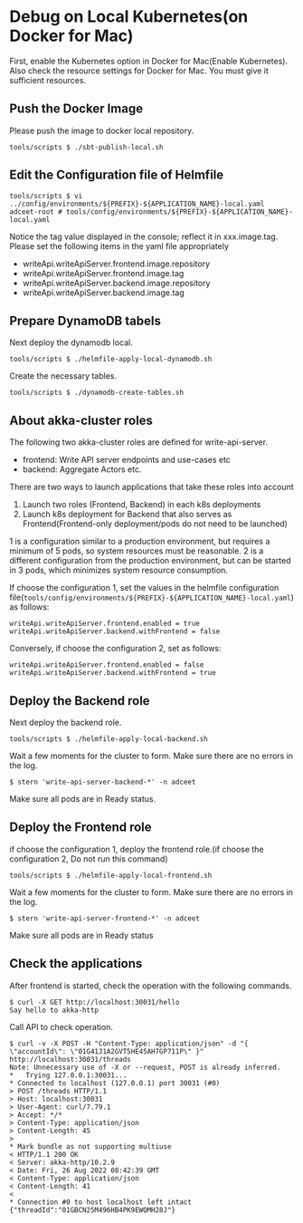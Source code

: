 # Debug on Local Kubernetes(on Docker for Mac)

First, enable the Kubernetes option in Docker for Mac(Enable Kubernetes).
Also check the resource settings for Docker for Mac. You must give it sufficient resources.

## Push the Docker Image

Please push the image to docker local repository.

```shell
tools/scripts $ ./sbt-publish-local.sh
```

## Edit the Configuration file of Helmfile

```shell
tools/scripts $ vi ../config/environments/${PREFIX}-${APPLICATION_NAME}-local.yaml
adceet-root # tools/config/environments/${PREFIX}-${APPLICATION_NAME}-local.yaml
```

Notice the tag value displayed in the console; reflect it in xxx.image.tag.
Please set the following items in the yaml file appropriately

- writeApi.writeApiServer.frontend.image.repository
- writeApi.writeApiServer.frontend.image.tag
- writeApi.writeApiServer.backend.image.repository
- writeApi.writeApiServer.backend.image.tag

## Prepare DynamoDB tabels

Next deploy the dynamodb local.

```shell
tools/scripts $ ./helmfile-apply-local-dynamodb.sh
```

Create the necessary tables.

```shell
tools/scripts $ ./dynamodb-create-tables.sh
```

## About akka-cluster roles

The following two akka-cluster roles are defined for write-api-server.

- frontend: Write API server endpoints and use-cases etc
- backend: Aggregate Actors etc.

There are two ways to launch applications that take these roles into account

1. Launch two roles (Frontend, Backend) in each k8s deployments
2. Launch k8s deployment for Backend that also serves as Frontend(Frontend-only deployment/pods do not need to be launched)

1 is a configuration similar to a production environment, but requires a minimum of 5 pods, so system resources must be reasonable.
2 is a different configuration from the production environment, but can be started in 3 pods, which minimizes system resource consumption.


If choose the configuration 1, set the values in the helmfile configuration file(`tools/config/environments/${PREFIX}-${APPLICATION_NAME}-local.yaml`) as follows:

```
writeApi.writeApiServer.frontend.enabled = true
writeApi.writeApiServer.backend.withFrontend = false
```

Conversely, if choose the configuration 2, set as follows:

```
writeApi.writeApiServer.frontend.enabled = false
writeApi.writeApiServer.backend.withFrontend = true
```

## Deploy the Backend role

Next deploy the backend role.

```shell
tools/scripts $ ./helmfile-apply-local-backend.sh
```

Wait a few moments for the cluster to form. Make sure there are no errors in the log.

```shell
$ stern 'write-api-server-backend-*' -n adceet
```

Make sure all pods are in Ready status.

## Deploy the Frontend role

if choose the configuration 1, deploy the frontend role.(if choose the configuration 2, Do not run this command)

```shell
tools/scripts $ ./helmfile-apply-local-frontend.sh
```

Wait a few moments for the cluster to form. Make sure there are no errors in the log.

```shell
$ stern 'write-api-server-frontend-*' -n adceet
```

Make sure all pods are in Ready status

## Check the applications

After frontend is started, check the operation with the following commands.

```shell
$ curl -X GET http://localhost:30031/hello
Say hello to akka-http
```

Call API to check operation.

```shell
$ curl -v -X POST -H "Content-Type: application/json" -d "{ \"accountId\": \"01G41J1A2GVT5HE45AH7GP711P\" }" http://localhost:30031/threads
Note: Unnecessary use of -X or --request, POST is already inferred.
*   Trying 127.0.0.1:30031...
* Connected to localhost (127.0.0.1) port 30031 (#0)
> POST /threads HTTP/1.1
> Host: localhost:30031
> User-Agent: curl/7.79.1
> Accept: */*
> Content-Type: application/json
> Content-Length: 45
>
* Mark bundle as not supporting multiuse
< HTTP/1.1 200 OK
< Server: akka-http/10.2.9
< Date: Fri, 26 Aug 2022 08:42:39 GMT
< Content-Type: application/json
< Content-Length: 41
<
* Connection #0 to host localhost left intact
{"threadId":"01GBCN25M496HB4PK9EWQMH28J"}
```

